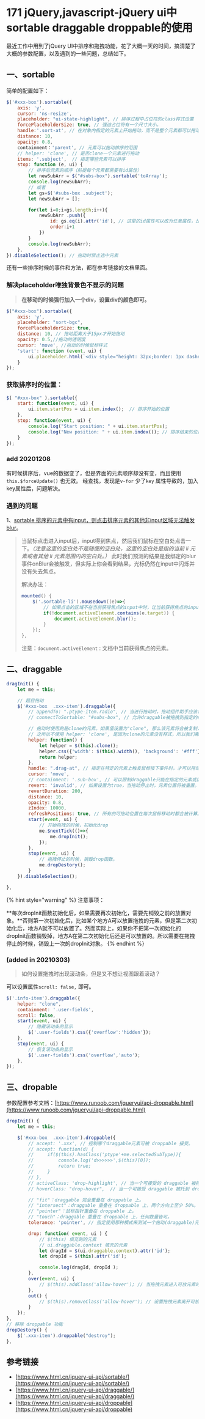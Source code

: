 # 171 jQuery,javascript-jQuery ui中sortable draggable droppable的使用

最近工作中用到了jQuery UI中排序和拖拽功能，花了大概一天的时间，搞清楚了大概的参数配置，以及遇到的一些问题，总结如下。

## 一、sortable

简单的配置如下：

```javascript
$('#xxx-box').sortable({
    axis: 'y',
    cursor: 'ns-resize',
    placeholder: "ui-state-highlight", // 排序过程中占位符的class样式设置
    forcePlaceholderSize: true, // 强迫占位符有一个尺寸大小。
    handle:'.sort-at', // 在对象内指定的元素上开始拖动，而不是整个元素都可以拖动
    distance: 10,
    opacity: 0.8,
    containment：'parent', // 元素可以拖动排序的范围
    // helper: 'clone', // 是否clone一个元素进行拖动
    items: '.subject',  // 指定哪些元素可以排序
    stop: function (e, ui) {
        // 排序后元素的顺序（前提每个元素都需要有id属性）
        let newSubArr = $("#subs-box").sortable('toArray'); 
        console.log(newSubArr);
        // 或者
        let gs=$('#subs-box .subject');
        let newSubArr = [];

        for(let i=0;i<gs.length;i++){
            newSubArr .push({
                id: gs.eq(i).attr('id'), // 这里的id属性可以改为任意属性，比如gid等
                order:i+1
            })
        }
        console.log(newSubArr);
    },
}).disableSelection(); // 拖动时禁止选中元素
```

还有一些排序时候的事件和方法，都在参考链接的文档里面。

### 解决placeholder唯独背景色不显示的问题

> **在移动的时候强行加入一个div，设置div的颜色即可。**

```javascript
$("#xxx-box").sortable({
    axis: 'y',
    placeholder: "sort-bgc",
    forcePlaceholderSize: true,
    distance: 10, // 拖动距离大于15px才开始拖动
    opacity: 0.5,//拖动的透明度
    cursor: 'move', //拖动的时候鼠标样式
    'start': function (event, ui) {
        ui.placeholder.html(`<div style="height: 32px;border: 1px dashed #5b99fd;"></div>`)
    }
});
```

### 获取排序时的位置：

```javascript
$( "#xxx-box" ).sortable({
    start: function(event, ui) {
        ui.item.startPos = ui.item.index();  // 排序开始的位置
    },
    stop: function(event, ui) {
        console.log("Start position: " + ui.item.startPos);
        console.log("New position: " + ui.item.index()); // 排序结束的位置
    }
});
```

### **add 20201208**

有时候排序后，vue的数据变了，但是界面的元素顺序却没有变，而且使用`this.$forceUpdate()` 也无效。 经查找，发现是`v-for` 少了`key` 属性导致的，加入key属性后，问题解决。

### 遇到的问题

1、[sortable 排序的元素中有input，则点击排序元素的其他非input区域无法触发blur](https://my.oschina.net/sunchenbin/blog/632956)。

> 当鼠标点击进入input后，input得到焦点，然后我们鼠标在空白处点击一下。_（注意这里的空白处不是随便的空白处，这里的空白处是指的当前 li 元素或者其他 li 元素范围内的空白处。）_ 此时我们预测的结果是我绑定的blur事件onBlur会被触发，但实际上你会看到结果，光标仍然在input中闪烁并没有失去焦点。
>
> 解决办法：
>
> ```javascript
> mounted() {
>     $('.sortable-li').mousedown((e)=>{
>         // 如果点击的区域不在当前获得焦点的input中时，让当前获得焦点的input失去焦点
>         if(!document.activeElement.contains(e.target)) {
>             document.activeElement.blur();
>         }
>     });
> },
> ```
>
> 注意：`document.activeElement` : 文档中当前获得焦点的元素。

## 二、draggable

```javascript
dragInit() {
    let me = this;

    // 题目拖动
    $('#xxx-box  .xxx-item').draggable({
        // appendTo: ".ptype-item.radio", // 当进行拖动时，拖动组件助手应该被添加到的元素。
        // connectToSortable: "#subs-box", // 允许draggable被拖拽到指定的sortables中。

        // 拖动时使用的是clone的元素。如果值设置为"clone", 那么该元素将会被复制，并且被复制的元素将被拖动。
        // 之所以不使用 helper: 'clone', 是因为clone的元素没有样式，所以我们需要自定义样式，所以使用了自定义函数。
        helper: function() {
            let helper = $(this).clone();
            helper.css({'width': $(this).width(), 'background': '#fff'}); // 设置clone元素的样式
            return helper;
        },
        handle: ".drag-at", // 指定在特定的元素上触发鼠标按下事件时，才可以拖动。
        cursor: 'move',
        // containment: '.sub-box', // 可以限制draggable只能在指定的元素或区域的边界以内进行拖动。
        revert: 'invalid', // 如果设置为true，当拖动停止时，元素位置将被重置。
        revertDuration: 200,
        distance: 10,
        opacity: 0.8,
        zIndex: 10000,
        refreshPositions: true, // 所有的可拖动位置在每次鼠标移动时都会被计算。（设置该值使得drop的位置更加精确）
        start(event, ui) {
            // 开始拖拽的时候，初始化drop
            me.$nextTick(()=>{
                me.dropInit();
            });
        },
        stop(event, ui) {
            // 拖拽停止的时候，销毁drop函数。
            me.dropDestory();
        }
    }).disableSelection();

},
```

{% hint style="warning" %}
注意事项：

**每次dropInit函数初始化后，如果需要再次初始化，需要先销毁之前的放置对象。**否则第一次初始化后，比如某个地方A可以放置拖拽的元素，但是第二次初始化后，地方A就不可以放置了。然而实际上，如果你不把第一次初始化的dropInit函数销毁掉，地方A在第二次初始化后还是可以放置的。所以需要在拖拽停止的时候，销毁上一次的dropInit对象。
{% endhint %}

### \(added in 20210303\)

> 如何设置拖拽时出现滚动条，但是又不想让视图跟着滚动？

可以设置属性`scroll: false,` 即可。

```javascript
$('.info-item').draggable({
    helper: "clone",
    containment: '.user-fields',
    scroll: false,
    start(event, ui) {
        // 隐藏滚动条的显示
        $('.user-fields').css({'overflow':'hidden'});
    },
    stop(event, ui) {
        // 恢复滚动条的显示
        $('.user-fields').css('overflow','auto');
    },
});
```

## 三、dropable

参数配置参考文档：[https://www.runoob.com/jqueryui/api-droppable.html](https://www.runoob.com/jqueryui/api-droppable.html)

```javascript
dropInit() {
    let me = this;

    $('#xxx-box  .xxx-item').droppable({
        // accept: '.xxx', // 控制哪个draggable元素可被 droppable 接受。
        // accept: function(d) {
        //     if($(this).hasClass('ptype'+me.selectedSubType)){
        //         console.log('d>>>>>>',$(this)[0]);
        //         return true;
        //     }
        // },
        // activeClass: 'drop-highlight', // 当一个可接受的 draggable 被拖拽时，class 将被添加到 droppable。
        // hoverClass: "drop-hover",  // 当一个可接受 draggable 被托到 droppable 上时，class 将被添加到 droppable，你可以进行高亮显示。

        // "fit"：draggable 完全重叠在 droppable 上。
        // "intersect"：draggable 重叠在 droppable 上，两个方向上至少 50%。
        // "pointer"：鼠标指针重叠在 droppable 上。
        // "touch"：draggable 重叠在 droppable 上，任何数量皆可。
        tolerance: 'pointer', // 指定使用那种模式来测试一个拖动(draggable)元素"经过"一个放置（droppable）对象

        drop: function( event, ui ) {
            // $(this) 填充到的元素
            // ui.draggable.context 填充的元素
            let dragId = $(ui.draggable.context).attr('id');
            let dropId = $(this).attr('id');

            console.log(dragId, dropId );
        },
        over(event, ui) {
            // $(this).addClass('allow-hover'); // 当拖拽元素进入可放元素时，可放置元素本身的样式，可以使用hoverClass属性代替
        },
        out() {
            // $(this).removeClass('allow-hover'); // 设置拖拽元素离开可放元素时，清除可放置元素本身的样式，可以使用hoverClass属性代替
        }
    });
},
// 移除 droppable 功能
dropDestory() {
    $('.xxx-item').droppable("destroy");
},
```

## 参考链接

* [https://www.html.cn/jquery-ui-api/sortable/](https://www.html.cn/jquery-ui-api/sortable/)
* [https://www.html.cn/jquery-ui-api/draggable/](https://www.html.cn/jquery-ui-api/draggable/)
* [https://www.html.cn/jquery-ui-api/droppable](https://www.html.cn/jquery-ui-api/droppable)

